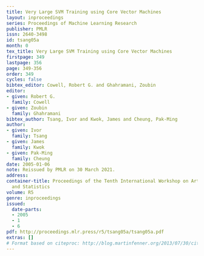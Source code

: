 ```yaml
---
title: Very Large SVM Training using Core Vector Machines
layout: inproceedings
series: Proceedings of Machine Learning Research
publisher: PMLR
issn: 2640-3498
id: tsang05a
month: 0
tex_title: Very Large SVM Training using Core Vector Machines
firstpage: 349
lastpage: 356
page: 349-356
order: 349
cycles: false
bibtex_editor: Cowell, Robert G. and Ghahramani, Zoubin
editor:
- given: Robert G.
  family: Cowell
- given: Zoubin
  family: Ghahramani
bibtex_author: Tsang, Ivor and Kwok, James and Cheung, Pak-Ming
author:
- given: Ivor
  family: Tsang
- given: James
  family: Kwok
- given: Pak-Ming
  family: Cheung
date: 2005-01-06
note: Reissued by PMLR on 30 March 2021.
address:
container-title: Proceedings of the Tenth International Workshop on Artificial Intelligence
  and Statistics
volume: R5
genre: inproceedings
issued:
  date-parts:
  - 2005
  - 1
  - 6
pdf: http://proceedings.mlr.press/r5/tsang05a/tsang05a.pdf
extras: []
# Format based on citeproc: http://blog.martinfenner.org/2013/07/30/citeproc-yaml-for-bibliographies/
---
```


